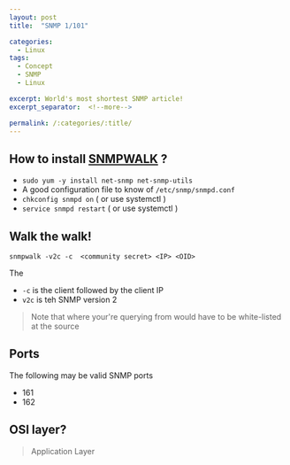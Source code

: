 ```yaml
---
layout: post
title:  "SNMP 1/101"

categories:
  - Linux
tags:
  - Concept
  - SNMP
  - Linux

excerpt: World's most shortest SNMP article!
excerpt_separator:  <!--more-->

permalink: /:categories/:title/
---
```


## How to install [SNMPWALK](https://linux.die.net/man/1/snmpwalk) ?

- `sudo yum -y install net-snmp net-snmp-utils`
- A good configuration file to know of `/etc/snmp/snmpd.conf`
- `chkconfig snmpd on` ( or use systemctl )
- `service snmpd restart` ( or use systemctl )

## Walk the walk!

`snmpwalk -v2c -c  <community secret> <IP> <OID>`


The
- `-c` is the client followed by the client IP
- `v2c` is teh SNMP version 2


> Note that where your're querying from would have to be white-listed at the source


## Ports

The following may be valid SNMP ports
- 161
- 162

## OSI layer?

> Application Layer
